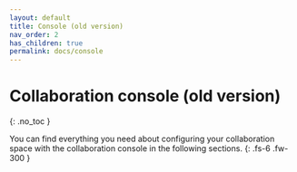 ```yaml
---
layout: default
title: Console (old version)
nav_order: 2
has_children: true
permalink: docs/console
---
```


# Collaboration console (old version)
{: .no_toc }

You can find everything you need about configuring your collaboration space with the collaboration console in the following sections.
{: .fs-6 .fw-300 }
